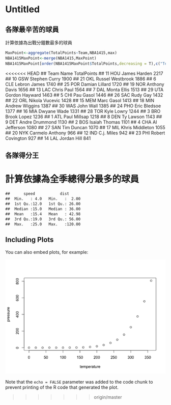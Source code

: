 Untitled
================

各隊最辛苦的球員
----------------

計算依據為出戰分鐘數最多的球員

``` r
MaxPoint<-aggregate(TotalPoints~Team,NBA1415,max)
NBA1415MaxPoint<-merge(NBA1415,MaxPoint)
NBA1415MaxPoint[order(NBA1415MaxPoint$TotalPoints,decreasing = T),c("Team","Name","TotalPoints")]
```

<<<<<<< HEAD
    ##    Team             Name TotalPoints
    ## 11  HOU     James Harden        2217
    ## 10  GSW    Stephen Curry        1900
    ## 21  OKL Russel Westbrook        1886
    ## 6   CLE     Lebron James        1740
    ## 25  POR   Damian Lillard        1720
    ## 19  NOR    Anthony Davis        1656
    ## 13  LAC       Chris Paul        1564
    ## 7   DAL      Monta Ellis        1513
    ## 29  UTA   Gordon Hayward        1463
    ## 5   CHI        Pau Gasol        1446
    ## 26  SAC         Rudy Gay        1432
    ## 22  ORL   Nikola Vucevic        1428
    ## 15  MEM       Marc Gasol        1413
    ## 18  MIN   Andrew Wiggins        1387
    ## 30  WAS        John Wall        1385
    ## 24  PHO     Eric Bledsoe        1377
    ## 16  MIA      Dwyane Wade        1331
    ## 28  TOR       Kyle Lowry        1244
    ## 3   BRO      Brook Lopez        1236
    ## 1   ATL     Paul Millsap        1218
    ## 8   DEN        Ty Lawson        1143
    ## 9   DET   Andre Drummond        1130
    ## 2   BOS    Isaiah Thomas        1101
    ## 4   CHA     Al Jefferson        1080
    ## 27  SAN       Tim Duncan        1070
    ## 17  MIL  Khris Middleton        1055
    ## 20  NYK  Carmelo Anthony         966
    ## 12  IND       C.j. Miles         942
    ## 23  PHI Robert Covington         927
    ## 14  LAL      Jordan Hill         841

各隊得分王
----------

計算依據為全季總得分最多的球員
=======
    ##      speed           dist       
    ##  Min.   : 4.0   Min.   :  2.00  
    ##  1st Qu.:12.0   1st Qu.: 26.00  
    ##  Median :15.0   Median : 36.00  
    ##  Mean   :15.4   Mean   : 42.98  
    ##  3rd Qu.:19.0   3rd Qu.: 56.00  
    ##  Max.   :25.0   Max.   :120.00

Including Plots
---------------

You can also embed plots, for example:

![](HW3_files/figure-markdown_github/pressure-1.png)<!-- -->

Note that the `echo = FALSE` parameter was added to the code chunk to prevent printing of the R code that generated the plot.
>>>>>>> origin/master
